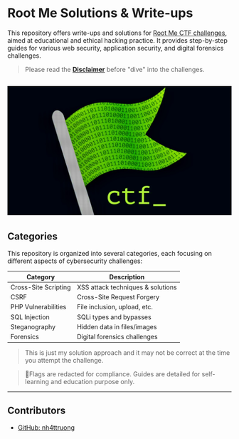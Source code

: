 # Root Me Solutions & Write-ups

This repository offers write-ups and solutions for [Root Me CTF challenges](https://nh4ttruong.github.io/emtoor), aimed at educational and ethical hacking practice. It provides step-by-step guides for various web security, application security, and digital forensics challenges.

> Please read the [**Disclaimer**](https://nh4ttruong.github.io/emtoor/disclaimer.html) before "dive" into the challenges.

![Flag](flag.jpg)
---

## Categories
This repository is organized into several categories, each focusing on different aspects of cybersecurity challenges:

| Category              | Description                       |
| --------------------- | --------------------------------- |
| Cross-Site Scripting  | XSS attack techniques & solutions |
| CSRF                  | Cross-Site Request Forgery        |
| PHP Vulnerabilities   | File inclusion, upload, etc.      |
| SQL Injection         | SQLi types and bypasses           |
| Steganography         | Hidden data in files/images       |
| Forensics             | Digital forensics challenges      |

> This is just my solution approach and it may not be correct at the time you attempt the challenge.

> 🚩Flags are redacted for compliance. Guides are detailed for self-learning and education purpose only.

---

## Contributors

- [GitHub: nh4ttruong](https://github.com/nh4ttruong)